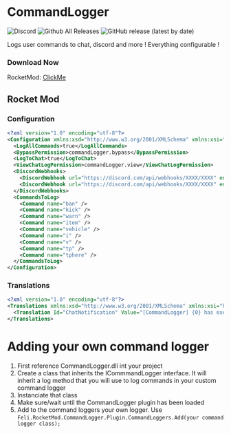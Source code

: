 # CommandLogger
![Discord](https://img.shields.io/discord/742861338233274418?label=Discord&logo=Discord) ![Github All Releases](https://img.shields.io/github/downloads/F-Plugins/CommandLogger/total?label=Downloads) ![GitHub release (latest by date)](https://img.shields.io/github/v/release/F-Plugins/CommandLogger?label=Version)

Logs user commands to chat, discord and more ! Everything configurable !

### Download Now
RocketMod: [ClickMe](https://github.com/F-Plugins/CommandLogger/releases)

## Rocket Mod
### Configuration
```xml
<?xml version="1.0" encoding="utf-8"?>
<Configuration xmlns:xsd="http://www.w3.org/2001/XMLSchema" xmlns:xsi="http://www.w3.org/2001/XMLSchema-instance">
  <LogAllCommands>true</LogAllCommands>
  <BypassPermission>commandLogger.bypass</BypassPermission>
  <LogToChat>true</LogToChat>
  <ViewChatLogPermission>commandLogger.view</ViewChatLogPermission>
  <DiscordWebhooks>
    <DiscordWebhook url="https://discord.com/api/webhooks/XXXX/XXXX" enabled="false" />
    <DiscordWebhook url="https://discord.com/api/webhooks/XXXX/XXXX" enabled="false" />
  </DiscordWebhooks>
  <CommandsToLog>
    <Command name="ban" />
    <Command name="kick" />
    <Command name="warn" />
    <Command name="item" />
    <Command name="vehicle" />
    <Command name="i" />
    <Command name="v" />
    <Command name="tp" />
    <Command name="tphere" />
  </CommandsToLog>
</Configuration>
```

### Translations
```xml
<?xml version="1.0" encoding="utf-8"?>
<Translations xmlns:xsd="http://www.w3.org/2001/XMLSchema" xmlns:xsi="http://www.w3.org/2001/XMLSchema-instance">
  <Translation Id="ChatNotification" Value="[CommandLogger] {0} has execute the command {1} {2} !" />
</Translations>
```

# Adding your own command logger
1. First reference CommandLogger.dll int your project
2. Create a class that inherits the ICommmandLogger interface. It will inherit a log method that you will use to log commands in your custom command logger
3. Instanciate that class
4. Make sure/wait until the CommandLogger plugin has been loaded
5. Add to the command loggers your own logger. Use `Feli.RocketMod.CommandLogger.Plugin.CommandLoggers.Add(your command logger class);`

